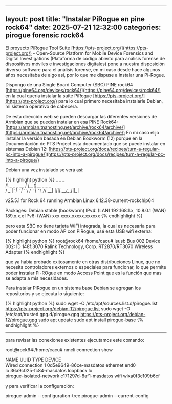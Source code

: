 
---
layout: post
title:  "Instalar PiRogue en pine rock64"
date:   2025-07-21 12:32:00
categories: pirogue forensic rock64
---

El proyecto PiRogue Tool Suite [https://pts-project.org/](https://pts-project.org/) - Open-Source Platform for Mobile Device Forensics and Digital Investigations (Plataforma de código abierto para análisis forense de dispositivos móviles e investigaciones digitales) pone a nuestra disposición diverso software para el análisis forense, en mi caso desde hace algunos años necesitaba de algo asi, por lo que me dispuse a instalar una Pi-Rogue.

Dispongo de una Single Board Computer (SBC) PINE rock64 [https://pine64.org/devices/rock64/](https://pine64.org/devices/rock64/) en la cual queria instalar la suite PiRogue [https://pts-project.org/](https://pts-project.org/) para lo cual primero necesitaba instalarle Debian, mi sistema operativo de cabecera.

De esta dirección web se pueden descargar las diferentes versiones de Armbian que se pueden instalar en esa PINE Rock64:
[https://armbian.tnahosting.net/archive/rock64/archive/](https://armbian.tnahosting.net/archive/rock64/archive/) En mi caso elijo instalar la versión basada en Debian Bookworm (12) porque en la Documentación de PTS Project esta documentado que se puede instalar en sistemas Debian 12:
[https://pts-project.org/docs/recipes/turn-a-regular-pc-into-a-pirogue/](https://pts-project.org/docs/recipes/turn-a-regular-pc-into-a-pirogue/)

Debian una vez instalado se verá asi:

{% highlight python %}
    _             _    _           
   /_\  _ _ _ __ | |__(_)__ _ _ _  
  / _ \| '_| '  \| '_ \ / _` | ' \ 
 /_/ \_\_| |_|_|_|_.__/_\__,_|_||_|
                                   
 v25.5.1 for Rock 64 running Armbian Linux 6.12.38-current-rockchip64

 Packages:     Debian stable (bookworm)
 IPv4:         (LAN) 192.168.1.x, 10.8.0.1 (WAN) 189.x.x.x
 IPv6:         (WAN) xxx.xxxx.xxxxx.xxxxxx
{% endhighlight %}

pero esta SBC no tiene tarjeta WiFi integrada, la cual es necesaria para poder funcionar en modo AP con PiRogue, usé esta USB wifi externa:

{% highlight python %}
root@rock64:/home/cacu# lsusb
Bus 002 Device 002: ID 148f:3070 Ralink Technology, Corp. RT2870/RT3070 Wireless Adapter
{% endhighlight %}

que ya habia probado exitosamente en otras distribuciones Linux, que no necesita controladores externos o especiales para funcionar, lo que permite poder instalar Pi-ROgue en modo Access Point que es la función que mas se adapta a mis necesidades.

Para instalar PiRogue en un sistema base Debian se agregan los repositorios y se ejecuta lo siguiente:

{% highlight python %}
sudo wget -O /etc/apt/sources.list.d/pirogue.list https://pts-project.org/debian-12/pirogue.list
sudo wget -O /etc/apt/trusted.gpg.d/pirogue.gpg   https://pts-project.org/debian-12/pirogue.gpg
sudo apt update
sudo apt install pirogue-base
{% endhighlight %}

---

para revisar las conexiones existentes ejecutamos este comando:

root@rock64:/home/cacu# nmcli connection show

NAME                      UUID                    TYPE      DEVICE          
Wired connection 1        0d5e9649-86ce-masdatos  ethernet  end0            
lo                        36a9c025-fc84-masdatos  loopback  lo              
pirogue-isolated-network  c171297d-8af1-masdatos  wifi      wlxa0f3c109b6cf 

y para verificar la configuración:

pirogue-admin --configuration-tree
pirogue-admin --current-config
